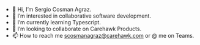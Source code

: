 - 👋 Hi, I’m Sergio Cosman Agraz.
- 👀 I’m interested in collaborative software development.
- 🌱 I’m currently learning Typescript.
- 💞️ I’m looking to collaborate on Carehawk Products.
- 📫 How to reach me scosmanagraz@carehawk.com or @ me on Teams.

<!---
scosmanagraz/scosmanagraz is a ✨ special ✨ repository because its `README.md` (this file) appears on your GitHub profile.
You can click the Preview link to take a look at your changes.
--->
